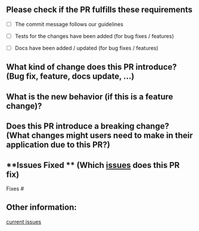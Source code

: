 ## **Please check if the PR fulfills these requirements**
- [ ] The commit message follows our guidelines
- [ ] Tests for the changes have been added (for bug fixes / features)
- [ ] Docs have been added / updated (for bug fixes / features)


## **What kind of change does this PR introduce?** (Bug fix, feature, docs update, ...)



## **What is the new behavior (if this is a feature change)?**



## **Does this PR introduce a breaking change?** (What changes might users need to make in their application due to this PR?)


## **Issues Fixed ** (Which [issues](https://github.com/coolsidd/nroer_to_discourse/issues) does this PR fix)
Fixes #

## **Other information**:
[current issues](https://github.com/coolsidd/nroer_to_discourse/issues)

